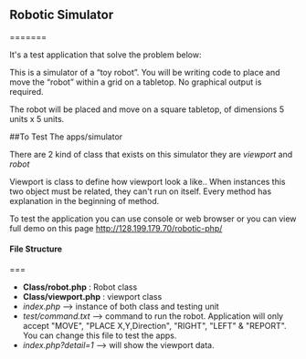 ## Robotic Simulator

=======

It's a test application that solve the problem below:

This is a simulator of a “toy robot”. You will be writing code to place and move the “robot” within a grid on a tabletop. No graphical output is required.

The robot will be placed and move on a square tabletop, of dimensions 5 units x 5 units.


##To Test The apps/simulator

There are 2 kind of class that exists on this simulator they are *viewport* and *robot*

Viewport is class to define how viewport look a like.. When instances this two object must be related, they can't run on itself. Every method has explanation in the beginning of method. 



To test the application you can use console or web browser
or you can view full demo on this page http://128.199.179.70/robotic-php/ 


#### File Structure
===

* **Class/robot.php** : Robot class
* **Class/viewport.php** : viewport class
* *index.php* --> instance of both class and testing unit
* *test/command.txt* --> command to run the robot. Application will only accept "MOVE", "PLACE X,Y,Direction", "RIGHT", "LEFT" & "REPORT". You can change this file to test the apps. 
* *index.php?detail=1* --> will show the viewport data.